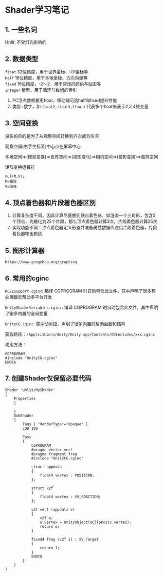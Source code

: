 # Shader学习笔记

## 1. 一些名词
Unlit: 不受灯光影响的

## 2. 数据类型
`float` 32位精度，用于世界坐标、UV坐标等  
`half` 16位精度，用于本地坐标、方向向量等  
`fixed` 16位精度，-2～2，用于常规的颜色与贴图等  
`integer` 整型，用于循环与数组的索引

1. PC浮点数都要用float，移动端可选half和fixed提升性能
2. 类型+数字，如 `float2,float3,float4` 代表多个float来表示2,3,4维变量

## 3. 空间变换

投影的目的是为了从观察空间转换到齐次裁剪空间

观察空间(右手坐标系)中心点在屏幕中心

本地空间=>(模型变换)=>世界空间=>(视图变化)=>相机空间=>(投影变换)=>裁剪空间

矩阵变换运算符

```
mul(M,V);
M=矩阵
V=向量
```

## 4. 顶点着色器和片段着色器区别

1. 计算复杂度不同，因此计算尽量放到顶点着色器，如渲染一个三角形，包含3个顶点，光栅化为25个片段，那么顶点着色器计算3次，片段着色器计算25次
2. 实现功能不同：顶点着色器定义形态并准备属性数据传递给片段着色器，片段着色器输出颜色


## 5. 图形计算器

`https://www.geogebra.org/graphing`

## 6. 常用的cginc

`HLSLSupport.cginc`: 编译 CGPROGRAM 时自动包含此文件，其中声明了很多预处理器宏帮助多平台开发

`UnityShaderVariables.cginc`: 编译 CGPROGRAM 时自动包含此文件，其中声明了很多内置的全局变量

`UnityCG.cginc`: 需手动添加，声明了很多内置的帮助函数和结构

获取路径：`/Applications/Unity/Unity.app/Contents/CGIncludes/xxx.cginc`

使用方法：  
```
CGPROGRAM
#include "UnityCG.cginc"
ENDCG
```

## 7. 创建Shader仅保留必要代码

```
Shader "Unlit/MyShader"
{
    Properties
    {
        
    }
    SubShader
    {
        Tags { "RenderType"="Opaque" }
        LOD 100

        Pass
        {
            CGPROGRAM
            #pragma vertex vert
            #pragma fragment frag
            #include "UnityCG.cginc"

            struct appdata
            {
                float4 vertex : POSITION;
            };

            struct v2f
            {
                float4 vertex : SV_POSITION;
            };

            v2f vert (appdata v)
            {
                v2f o;
                o.vertex = UnityObjectToClipPos(v.vertex);
                return o;
            }

            fixed4 frag (v2f i) : SV_Target
            {
                return 1;
            }
            ENDCG
        }
    }
}
```
